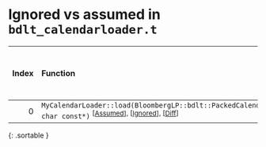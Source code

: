 # Ignored vs assumed in `bdlt_calendarloader.t`

<script src="../sorttable.js"></script>

|   Index | Function                                                                                                                                               |   Difference in number of lines |   Function size difference in bytes |   Number of lines in assumed build | Number of bytes in assumed build   |   Number of lines in ignored build | Number of bytes in ignored build   |
|--------:|:-------------------------------------------------------------------------------------------------------------------------------------------------------|--------------------------------:|------------------------------------:|-----------------------------------:|:-----------------------------------|-----------------------------------:|:-----------------------------------|
|       0 | `MyCalendarLoader::load(BloombergLP::bdlt::PackedCalendar*, char const*)` <sup>\[[Assumed](0-assume)\], \[[Ignored](0-none)\], \[[Diff](0.diff.html)\] |                               3 |                                  16 |                                496 | 4,204,192                          |                                480 | 4,204,192                          |
{: .sortable }
